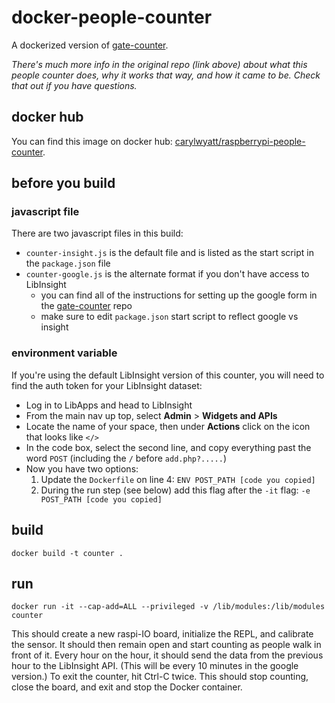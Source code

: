 # docker-people-counter

A dockerized version of [gate-counter](https://github.com/carylwyatt/gate-counter).

*There's much more info in the original repo (link above) about what this people counter does, why it works that way, and how it came to be. Check that out if you have questions.*

## docker hub

You can find this image on docker hub: [carylwyatt/raspberrypi-people-counter](https://cloud.docker.com/repository/docker/carylwyatt/raspberrypi-people-counter).

## before you build

### javascript file

There are two javascript files in this build:
  - `counter-insight.js` is the default file and is listed as the start script in the `package.json` file
  - `counter-google.js` is the alternate format if you don't have access to LibInsight
    - you can find all of the instructions for setting up the google form in the [gate-counter](https://github.com/carylwyatt/gate-counter) repo
    - make sure to edit `package.json` start script to reflect google vs insight

### environment variable

If you're using the default LibInsight version of this counter, you will need to find the auth token for your LibInsight dataset:
- Log in to LibApps and head to LibInsight
- From the main nav up top, select **Admin** > **Widgets and APIs**
- Locate the name of your space, then under **Actions** click on the icon that looks like `</>`
- In the code box, select the second line, and copy everything past the word `POST` (including the `/` before `add.php?.....`)
- Now you have two options:
  1. Update the `Dockerfile` on line 4: `ENV POST_PATH [code you copied]`
  2. During the run step (see below) add this flag after the `-it` flag: `-e POST_PATH [code you copied]` 

## build

`docker build -t counter .`

## run

`docker run -it --cap-add=ALL --privileged -v /lib/modules:/lib/modules counter`

This should create a new raspi-IO board, initialize the REPL, and calibrate the sensor. It should then remain open and start counting as people walk in front of it. Every hour on the hour, it should send the data from the previous hour to the LibInsight API. (This will be every 10 minutes in the google version.) To exit the counter, hit Ctrl-C twice. This should stop counting, close the board, and exit and stop the Docker container.  

